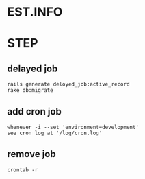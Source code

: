 EST.INFO
========

# STEP

## delayed job

```
rails generate deloyed_job:active_record
rake db:migrate
```

## add cron job

```
whenever -i --set 'environment=development'
see cron log at '/log/cron.log'
```

## remove job

```
crontab -r
```
